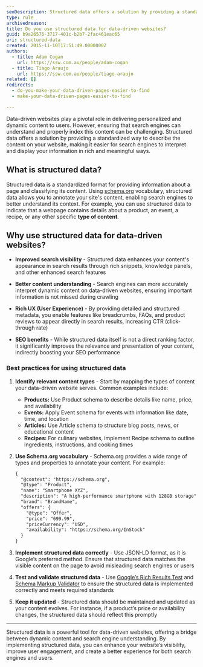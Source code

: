 ```yaml
---
seoDescription: Structured data offers a solution by providing a standardized way to describe the content on websites, making it easier for search engines to interpret and display your information in rich and meaningful ways.
type: rule
archivedreason:
title: Do you use structured data for data-driven websites?
guid: b9a26576-3717-401c-b2b7-2fac461eac65
uri: structured-data
created: 2015-11-10T17:51:49.0000000Z
authors:
  - title: Adam Cogan
    url: https://ssw.com.au/people/adam-cogan
  - title: Tiago Araujo
    url: https://ssw.com.au/people/tiago-araujo
related: []
redirects:
  - do-you-make-your-data-driven-pages-easier-to-find
  - make-your-data-driven-pages-easier-to-find

---
```


Data-driven websites play a pivotal role in delivering personalized and dynamic content to users. However, ensuring that search engines can understand and properly index this content can be challenging. Structured data offers a solution by providing a standardized way to describe the content on your website, making it easier for search engines to interpret and display your information in rich and meaningful ways.

<!--endintro-->

## What is structured data?

Structured data is a standardized format for providing information about a page and classifying its content. Using [schema.org](https://schema.org/) vocabulary, structured data allows you to annotate your site's content, enabling search engines to better understand its context. For example, you can use structured data to indicate that a webpage contains details about a product, an event, a recipe, or any other specific **type of content**.

## Why use structured data for data-driven websites?

* **Improved search visibility** - Structured data enhances your content's appearance in search results through rich snippets, knowledge panels, and other enhanced search features

* **Better content understanding** - Search engines can more accurately interpret dynamic content on data-driven websites, ensuring important information is not missed during crawling

* **Rich UX (User Experience)** - By providing detailed and structured metadata, you enable features like breadcrumbs, FAQs, and product reviews to appear directly in search results, increasing CTR (click-through rate)

* **SEO benefits** - While structured data itself is not a direct ranking factor, it significantly improves the relevance and presentation of your content, indirectly boosting your SEO performance

### Best practices for using structured data

1. **Identify relevant content types** - Start by mapping the types of content your data-driven website serves. Common examples include:

    * **Products:** Use Product schema to describe details like name, price, and availability
    * **Events:** Apply Event schema for events with information like date, time, and location
    * **Articles:** Use Article schema to structure blog posts, news, or educational content
    * **Recipes:** For culinary websites, implement Recipe schema to outline ingredients, instructions, and cooking times

2. **Use Schema.org vocabulary** - Schema.org provides a wide range of types and properties to annotate your content. For example:

    ``` xml
    {
      "@context": "https://schema.org",
      "@type": "Product",
      "name": "Smartphone XYZ",
      "description": "A high-performance smartphone with 128GB storage",
      "brand": "BrandName",
      "offers": {
        "@type": "Offer",
        "price": "699.99",
        "priceCurrency": "USD",
        "availability": "https://schema.org/InStock"
      }
    }
    ```

3. **Implement structured data correctly** - Use JSON-LD format, as it is Google’s preferred method. Ensure that structured data matches the visible content on the page to avoid misleading search engines or users

4. **Test and validate structured data** - Use [Google’s Rich Results Test](https://search.google.com/test/rich-results) and [Schema Markup Validator](https://developers.google.com/search/docs/appearance/structured-data) to ensure the structured data is implemented correctly and meets required standards

5. **Keep it updated** - Structured data should be maintained and updated as your content evolves. For instance, if a product’s price or availability changes, the structured data should reflect this promptly

---

Structured data is a powerful tool for data-driven websites, offering a bridge between dynamic content and search engine understanding. By implementing structured data, you can enhance your website’s visibility, improve user engagement, and create a better experience for both search engines and users.
